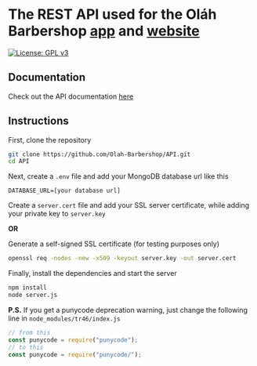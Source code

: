 # The REST API used for the Oláh Barbershop [app](https://github.com/Olah-Barbershop/app) and [website](https://github.com/Olah-Barbershop/website)

[![License: GPL v3](https://img.shields.io/badge/License-GPLv3-blue.svg)](https://www.gnu.org/licenses/gpl-3.0) &nbsp;

## Documentation
Check out the API documentation [here](DOCUMENTATION.md)

## Instructions
First, clone the repository
```sh
git clone https://github.com/Olah-Barbershop/API.git
cd API
```
Next, create a `.env` file and add your MongoDB database url like this
```env
DATABASE_URL=[your database url]
```
Create a `server.cert` file and add your SSL server certificate, while adding your private key to `server.key`

**OR**

Generate a self-signed SSL certificate (for testing purposes only)
```sh
openssl req -nodes -new -x509 -keyout server.key -out server.cert
```
Finally, install the dependencies and start the server
```sh
npm install
node server.js
```
**P.S.** If you get a punycode deprecation warning, just change the following line in `node_modules/tr46/index.js`
```js
// from this
const punycode = require("punycode");
// to this
const punycode = require("punycode/");
```
